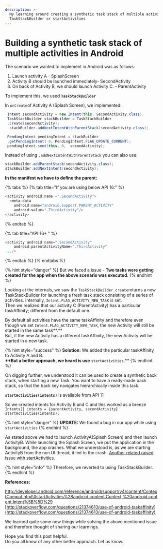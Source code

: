 ```yaml
---
description: >-
  My learning around creating a synthetic task stack of multiple activities with
  TaskStackBuilder or startActivities
---
```


# Building a synthetic task stack of multiple activities in Android

The scenario we wanted to implement in Android was as follows:

1. Launch activity A - SplashScreen
2. Activity B should be launched immediately- SecondActivity
3. On back of Activity B, we should launch Activity C. - ParentActivity

To implement this, we used **`TaskStackBuilder`**

In `onCreate`of Activity A \(Splash Screen\), we implemented:

```java
 Intent secondActivity = new Intent(this, SecondActivity.class);
 TaskStackBuilder stackBuilder = TaskStackBuilder
 .create(secondActivity);
  stackBuilder.addNextIntentWithParentStack(secondActivity.class);

 PendingIntent pendingIntent = stackBuilder
 .getPendingIntent( 0, PendingIntent.FLAG_UPDATE_CURRENT);
 pendingIntent.send(this, 0,  secondActivity);
```

Instead of using `.addNextIntentWithParentStack` you can also use:

```java
stackBuilder.addParentStack(secondActivity.class);
stackBuilder.addNextIntent(secondActivity);
```

**In the manifest we have to define the parent:**

{% tabs %}
{% tab title="If you are using below API 16:" %}
```java
<activity android:name =".SecondActivity"> 
  <meta-data
    android:name="android.support.PARENT_ACTIVITY"
    android:value=".ThirdActivity"/>
</activity>
```
{% endtab %}

{% tab title="API 16+ " %}
```java
<activity android:name=".SecondActivity"
    android:parentActivityName=".ThirdActivity"
.../>
```
{% endtab %}
{% endtabs %}

{% hint style="danger" %}
But we faced a issue - **Two tasks were getting created for the app when the above scenario was executed.**
{% endhint %}

Looking at the internals, we saw the `TaskStackBuilder.create`returns a new TaskStackBuilder for launching a fresh task stack consisting of a series of activities. Internally, `Intent.FLAG_ACTIVITY_NEW_TASK` is set.  
Then we realized that our activity C \(ParentActivity\) has a particular taskAffinity; different from the default one.

By default all activities have the same taskAffinity and therefore even though we set `Intent.FLAG_ACTIVITY_NEW_TASK`, the new Activity will still be started in the same task**.**  
But, if the new Activity has a different taskAffinity, the new Activity will be started in a new task.

{% hint style="success" %}
**Solution:** We added the particular taskAffinity to Activity A and B.  
**\*\*But a better approach, we heard is use** `startActivities`.\*\*
{% endhint %}

On digging further, we understood it can be used to create a synthetic back stack, when starting a new Task. You want to have a ready-made back stack, so that the back key navigates hierarchically inside this task.

**`startActivities(intents)`** is available from API 11

So we created intents for Activity B and C and this worked as a breeze  
`Intents[] intents = {parentActivity, secondActivity}    
startActivities(intents);`

{% hint style="danger" %}
**UPDATE:** We found a bug in our app while using `startActivities`
{% endhint %}

As stated above we had to launch ActivityA\(Splash Screen\) and then launch ActivityB. While launching the Splash Screen, we put the application in the background, the app crashes. What we understood is, as we are starting ActivityB from the non UI thread, it led to the crash. [Another related raised issue with startActivities.](https://code.google.com/p/android/issues/detail?id=70194)

{% hint style="info" %}
Therefore, we reverted to using TaskStackBuilder.
{% endhint %}

**References:**

[http://developer.android.com/reference/android/support/v4/content/ContextCompat.html\#startActivities%28android.content.Context,%20android.content.Intent%5B%5D%29 ](http://developer.android.com/reference/android/support/v4/content/ContextCompat.html#startActivities%28android.content.Context,%20android.content.Intent%5B%5D%29)  
[http://stackoverflow.com/questions/21374610/use-of-android-taskaffinity](http://stackoverflow.com/questions/21374610/use-of-android-taskaffinity)

We learned quite some new things while solving the above mentioned issue and therefore thought of sharing our learnings.

Hope you find this post helpful.  
Do you all know of any other better approach. Let us know.

